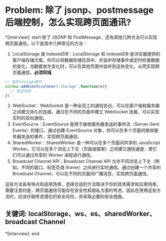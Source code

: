 # Problem: 除了 jsonp、postmessage 后端控制，怎么实现跨页面通讯?

*[interview]: start
除了 JSONP 和 PostMessage，还有其他几种方法可以实现跨页面通信。以下是其中几种常见的方法：
1. LocalStorage 或 IndexedDB：LocalStorage 和 IndexedDB 是浏览器提供的客户端存储方案。你可以将数据存储在其中，并监听存储事件或定时检查数据的变化。当数据发生变化时，可以在其他页面中监听到这些变化，从而实现跨页面通信。**必须同域**
```js
// 监听storage事件
window.addEventListener('storage',function(e){
  // 发送消息
})
```
2. WebSocket：WebSocket 是一种全双工的通信协议，可以在客户端和服务器之间建立持久的连接。通过在不同的页面中建立 WebSocket 连接，可以实现实时的双向通信。
3. EventSource：EventSource 是用于接收服务器发送的事件流（Server-Sent Events）的接口。通过创建 EventSource 对象，你可以在多个页面间接收服务器发送的事件，实现跨页面通信。
4. SharedWorker：SharedWorker 是一种可以在多个页面间共享的 JavaScript Worker。它可以在多个浏览上下文（页面或框架）之间建立通信通道，使它们可以通过共享的 Worker 进程进行通信。
5. Broadcast Channel API：Broadcast Channel API 允许不同浏览上下文（例如，不同的窗口、标签页或 iframe）之间进行实时通信。通过创建一个共享的 Broadcast Channel，可以在不同的页面间广播消息，实现跨页面通信。

这些方法各有特点和适用场景，选择合适的方法取决于你的具体需求和应用场景。需要注意的是，跨页面通信可能存在安全性和隐私方面的考虑，因此在使用这些方法时，应该仔细考虑潜在的安全风险，并采取必要的安全措施。

## 关键词: localStorage、ws、es、sharedWorker、broadcast Channel
*[interview]: end
